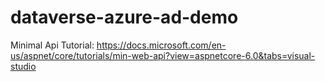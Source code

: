 # dataverse-azure-ad-demo

Minimal Api Tutorial:
https://docs.microsoft.com/en-us/aspnet/core/tutorials/min-web-api?view=aspnetcore-6.0&tabs=visual-studio

